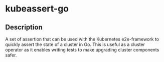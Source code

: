 # kubeassert-go

## Description

A set of assertion that can be used with the Kubernetes e2e-framework to quickly assert the state of
a cluster in Go. This is useful as a cluster operator as it enables writing tests to make upgrading
cluster components safer.
